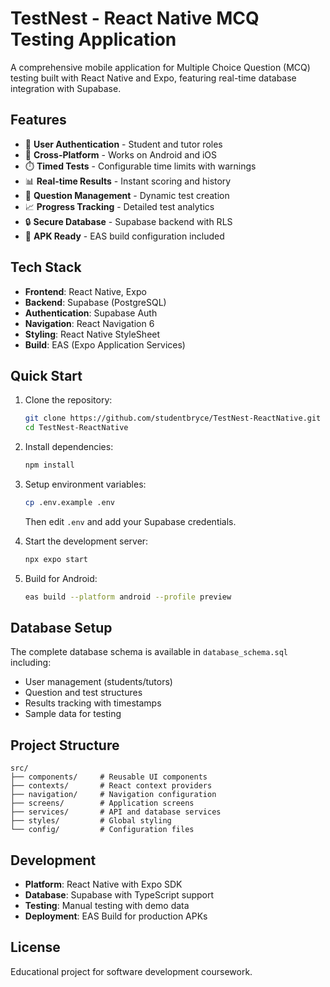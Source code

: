 # TestNest - React Native MCQ Testing Application

A comprehensive mobile application for Multiple Choice Question (MCQ) testing built with React Native and Expo, featuring real-time database integration with Supabase.

## Features

- 🔐 **User Authentication** - Student and tutor roles
- 📱 **Cross-Platform** - Works on Android and iOS
- ⏱️ **Timed Tests** - Configurable time limits with warnings
- 📊 **Real-time Results** - Instant scoring and history
- 🎯 **Question Management** - Dynamic test creation
- 📈 **Progress Tracking** - Detailed test analytics
- 🔒 **Secure Database** - Supabase backend with RLS
- 📱 **APK Ready** - EAS build configuration included

## Tech Stack

- **Frontend**: React Native, Expo
- **Backend**: Supabase (PostgreSQL)
- **Authentication**: Supabase Auth
- **Navigation**: React Navigation 6
- **Styling**: React Native StyleSheet
- **Build**: EAS (Expo Application Services)

## Quick Start

1. Clone the repository:
   ```bash
   git clone https://github.com/studentbryce/TestNest-ReactNative.git
   cd TestNest-ReactNative
   ```

2. Install dependencies:
   ```bash
   npm install
   ```

3. Setup environment variables:
   ```bash
   cp .env.example .env
   ```
   Then edit `.env` and add your Supabase credentials.

4. Start the development server:
   ```bash
   npx expo start
   ```

5. Build for Android:
   ```bash
   eas build --platform android --profile preview
   ```

## Database Setup

The complete database schema is available in `database_schema.sql` including:
- User management (students/tutors)
- Question and test structures
- Results tracking with timestamps
- Sample data for testing

## Project Structure

```
src/
├── components/     # Reusable UI components
├── contexts/       # React context providers
├── navigation/     # Navigation configuration
├── screens/        # Application screens
├── services/       # API and database services
├── styles/         # Global styling
└── config/         # Configuration files
```

## Development

- **Platform**: React Native with Expo SDK
- **Database**: Supabase with TypeScript support
- **Testing**: Manual testing with demo data
- **Deployment**: EAS Build for production APKs

## License

Educational project for software development coursework.